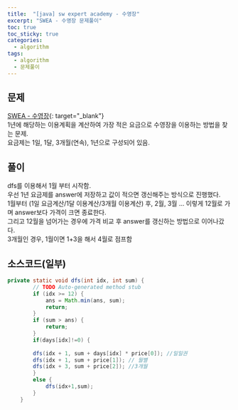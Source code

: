 ```yaml
---
title:  "[java] sw expert academy - 수영장"
excerpt: "SWEA - 수영장 문제풀이"
toc: true
toc_sticky: true
categories:
  - algorithm
tags:
  - algorithm
  - 문제풀이
---
```

## 문제  
[SWEA - 수영장](https://swexpertacademy.com/main/code/problem/problemDetail.do?contestProbId=AV5PpFQaAQMDFAUq){: target="_blank"}  
1년에 해당하는 이용계획을 계산하여 가장 적은 요금으로 수영장을 이용하는 방법을 찾는 문제.  
요금제는 1일, 1달, 3개월(연속), 1년으로 구성되어 있음.


## 풀이  
dfs를 이용해서 1월 부터 시작함.  
우선 1년 요금제를 answer에 저장하고 값이 적으면 갱신해주는 방식으로 진행했다.  
1월부터 (1일 요금계산/1달 이용계산/3개월 이용계산) 후, 2월, 3월 ... 이렇게 12월로 가며 answer보다 가격이 크면 종료한다.  
그리고 12월을 넘어가는 경우에 가격 비교 후 answer를 갱신하는 방법으로 이어나갔다.  
3개월인 경우, 1월이면 1+3을 해서 4월로 점프함  

## 소스코드(일부)  
```java
private static void dfs(int idx, int sum) {
		// TODO Auto-generated method stub
		if (idx >= 12) {
			ans = Math.min(ans, sum);
			return;
		}
		if (sum > ans) {
			return;
		}
		if(days[idx]!=0) {
			
		dfs(idx + 1, sum + days[idx] * price[0]); //일일권
		dfs(idx + 1, sum + price[1]); // 월별
		dfs(idx + 3, sum + price[2]); //3개월
		}
		else {
			dfs(idx+1,sum);
		}
	}
```

